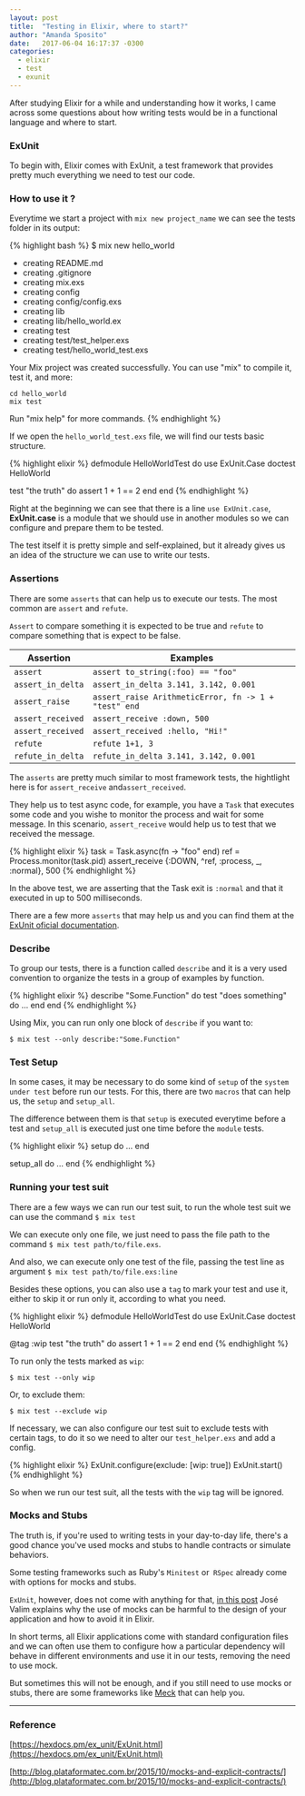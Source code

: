 ```yaml
---
layout: post
title:  "Testing in Elixir, where to start?"
author: "Amanda Sposito"
date:   2017-06-04 16:17:37 -0300
categories:
  - elixir
  - test
  - exunit
---
```


After studying Elixir for a while and understanding how it works, I came across some questions about how writing tests would be in a functional language and where to start.

### ExUnit

To begin with, Elixir comes with ExUnit, a test framework that provides pretty much everything we need to test our code.

### How to use it ?

Everytime we start a project with `mix new project_name` we can see the tests folder in its output:

{% highlight bash %}
$ mix new hello_world
* creating README.md
* creating .gitignore
* creating mix.exs
* creating config
* creating config/config.exs
* creating lib
* creating lib/hello_world.ex
* creating test
* creating test/test_helper.exs
* creating test/hello_world_test.exs

Your Mix project was created successfully.
You can use "mix" to compile it, test it, and more:

    cd hello_world
    mix test

Run "mix help" for more commands.
{% endhighlight %}

If we open the  `hello_world_test.exs` file, we will find our tests basic structure.

{% highlight elixir %}
defmodule HelloWorldTest do
  use ExUnit.Case
  doctest HelloWorld

  test "the truth" do
    assert 1 + 1 == 2
  end
end
{% endhighlight %}

Right at the beginning we can see that there is a line  `use ExUnit.case`, **ExUnit.case** is a module that we should use in another modules so we can configure and prepare them to be tested.

The test itself it is pretty simple and self-explained, but it already gives us an idea of the structure we can use to write our tests.

### Assertions

There are some `asserts` that can help us to execute our tests. The most common are `assert` and `refute`.

`Assert` to compare something it is expected to be true and `refute` to compare something that is expect to be false.

| Assertion | Examples |
|-------|--------|
| `assert` | `assert to_string(:foo) == "foo"` |
| `assert_in_delta` | `assert_in_delta 3.141, 3.142, 0.001` |
| `assert_raise` | `assert_raise ArithmeticError, fn -> 1 + "test" end` |
| `assert_received` | `assert_receive :down, 500` |
| `assert_received` | `assert_received :hello, "Hi!"` |
| `refute` | `refute 1+1, 3` |
| `refute_in_delta` | `refute_in_delta 3.141, 3.142, 0.001` |


The `asserts` are pretty much similar to most framework tests, the hightlight here is for `assert_receive` and`assert_received`.

They help us to test async code, for example, you have a `Task` that executes some code and you wishe to monitor the  process and wait for some message. In this scenario, `assert_receive` would help us to test that we received the message.

{% highlight elixir %}
task = Task.async(fn -> "foo" end)
ref  = Process.monitor(task.pid)
assert_receive 	{:DOWN, ^ref, :process, _, :normal}, 500
{% endhighlight %}

In the above test, we are asserting that the Task exit is `:normal` and that it executed in up to 500 milliseconds.

There are a few more `asserts` that may help us and you can find them at the [ExUnit oficial documentation](https://hexdocs.pm/ex_unit/ExUnit.Assertions.html).

### Describe

To group our tests, there is a function called `describe` and it is a very used convention to organize the tests in a group of examples by function.

{% highlight elixir %}
describe "Some.Function" do
  test "does something" do
    ...
  end
end
{% endhighlight %}

Using Mix, you can run only one block of `describe` if you want to:

`$ mix test --only describe:"Some.Function"`

### Test Setup

In some cases, it may be necessary to do some kind of `setup` of the  `system under test` before run our tests. For this, there are two `macros` that can help us, the `setup` and `setup_all`.

The difference between them is that `setup` is executed everytime before a test and `setup_all` is executed just one time before the `module` tests.

{% highlight elixir %}
  setup do
    ...
  end

  setup_all do
    ...
  end
{% endhighlight %}

### Running your test suit

There are a few ways we can run our test suit, to run the whole test suit we can use the command `$ mix test`

We can execute only one file, we just need to pass the file path to the command `$ mix test path/to/file.exs`.

And also, we can execute only one test of the file, passing the test line as argument `$ mix test path/to/file.exs:line`

Besides these options, you can also use a `tag` to mark your test and use it, either to skip it or run only it, according to what you need.

{% highlight elixir %}
defmodule HelloWorldTest do
  use ExUnit.Case
  doctest HelloWorld

  @tag :wip
  test "the truth" do
    assert 1 + 1 == 2
  end
end
{% endhighlight %}

To run only the tests marked as `wip`:

 `$ mix test --only wip`

Or, to exclude them:

`$ mix test --exclude wip`

If necessary, we can also configure our test suit to exclude tests with certain tags, to do it so we need to alter our `test_helper.exs` and add a config.

{% highlight elixir %}
ExUnit.configure(exclude: [wip: true])
ExUnit.start()
{% endhighlight %}

So when we run our test suit, all the tests with the `wip` tag will be ignored.

### Mocks and Stubs

The truth is, if you're used to writing tests in your day-to-day life, there's a good chance you've used mocks and stubs to handle contracts or simulate behaviors.

Some testing frameworks such as Ruby's `Minitest` or` RSpec` already come with options for mocks and stubs.

`ExUnit`, however, does not come with anything for that, [in this post](http://blog.plataformatec.com.br/2015/10/mocks-and-explicit-contracts/) José Valim explains why the use of mocks can be harmful to the design of your application and how to avoid it in Elixir.

In short terms, all Elixir applications come with standard configuration files and we can often use them to configure how a particular dependency will behave in different environments and use it in our tests, removing the need to use mock.

But sometimes this will not be enough, and if you still need to use mocks or stubs, there are some frameworks like [Meck](https://hex.pm/packages/meck) that can help you.

---

### Reference

[https://hexdocs.pm/ex_unit/ExUnit.html](https://hexdocs.pm/ex_unit/ExUnit.html)

[http://blog.plataformatec.com.br/2015/10/mocks-and-explicit-contracts/](http://blog.plataformatec.com.br/2015/10/mocks-and-explicit-contracts/)
